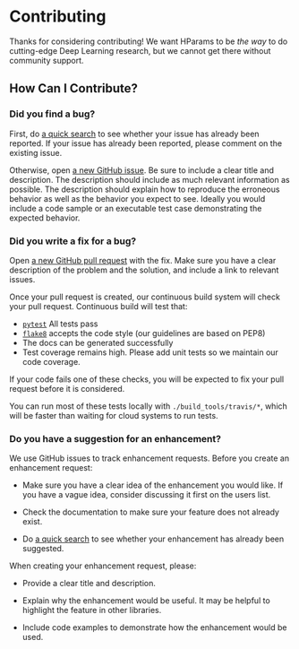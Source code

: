 # Contributing

Thanks for considering contributing!  We want HParams to be *the way* to do cutting-edge Deep Learning research, but we cannot get there without community support.

## How Can I Contribute?

### Did you find a bug?

First, do [a quick search](https://github.com/PetrochukM/HParams/issues) to see whether your issue has already been reported.
If your issue has already been reported, please comment on the existing issue.

Otherwise, open [a new GitHub issue](https://github.com/PetrochukM/HParams/issues).  Be sure to include a clear title
and description.  The description should include as much relevant information as possible.  The description should
explain how to reproduce the erroneous behavior as well as the behavior you expect to see.  Ideally you would include a
code sample or an executable test case demonstrating the expected behavior.

### Did you write a fix for a bug?

Open [a new GitHub pull request](https://github.com/PetrochukM/HParams/pulls) with the fix.  Make sure you have a clear
description of the problem and the solution, and include a link to relevant issues.

Once your pull request is created, our continuous build system will check your pull request.  Continuous
build will test that:

* [`pytest`](https://docs.pytest.org/en/latest/) All tests pass
* [`flake8`](https://github.com/PyCQA/flake8) accepts the code style (our guidelines are based on PEP8)
* The docs can be generated successfully
* Test coverage remains high.  Please add unit tests so we maintain our code coverage.

If your code fails one of these checks, you will be expected to fix your pull request before it is considered.

You can run most of these tests locally with `./build_tools/travis/*`, which will be faster than waiting for
cloud systems to run tests.

### Do you have a suggestion for an enhancement?

We use GitHub issues to track enhancement requests.  Before you create an enhancement request:

* Make sure you have a clear idea of the enhancement you would like.  If you have a vague idea, consider discussing
it first on the users list.

* Check the documentation to make sure your feature does not already exist.

* Do [a quick search](https://github.com/PetrochukM/HParams/issues) to see whether your enhancement has already been suggested.

When creating your enhancement request, please:

* Provide a clear title and description.

* Explain why the enhancement would be useful.  It may be helpful to highlight the feature in other libraries.

* Include code examples to demonstrate how the enhancement would be used.
